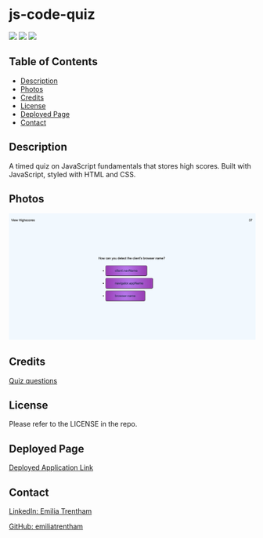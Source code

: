 # js-code-quiz

![](https://img.shields.io/badge/CSS-blue.svg)
![](https://img.shields.io/badge/HTML-orange.svg)
![](https://img.shields.io/badge/JavaScript-yellow.svg)

## Table of Contents
* [Description](#description)
* [Photos](#photos)
* [Credits](#credits)
* [License](#license)
* [Deployed Page](#deployed-page)
* [Contact](#contact)

## Description
A timed quiz on JavaScript fundamentals that stores high scores. Built with JavaScript, styled with HTML and CSS.

## Photos
![The code quiz webpage includes a timer, a high scores button, a start button that jumpstarts the application, and multiple answer questions.](./Assets/images/project-screenshot.png)

## Credits
<a href="https://www.w3schools.com/quiztest/quiztest.asp?qtest=JS">Quiz questions</a>

## License
Please refer to the LICENSE in the repo.

## Deployed Page
<a href="https://emiliatrentham.github.io/js-code-quiz/">Deployed Application Link</a> 

## Contact
<a href="https://www.linkedin.com/in/emilia-trentham-987a59164/" >LinkedIn: Emilia Trentham</a>

<a href="https://github.com/emiliatrentham%22%3EGithub:">GitHub: emiliatrentham</a>

